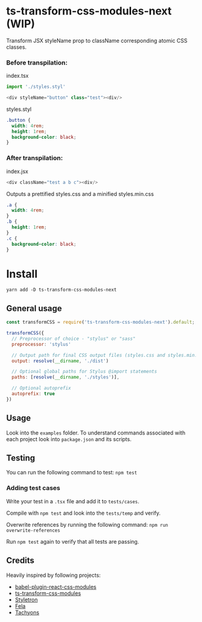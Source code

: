 # ts-transform-css-modules-next (WIP)
Transform JSX styleName prop to className corresponding atomic CSS classes.

### Before transpilation:

index.tsx
```javascript
import './styles.styl'

<div styleName="button" class="test"><div/>
```
styles.styl
```css
.button {
  width: 4rem;
  height: 1rem;
  background-color: black;
}
```
### After transpilation:

index.jsx
```javascript
<div className="test a b c"><div/>
```
Outputs a prettified styles.css and a minified styles.min.css
```css
.a {
  width: 4rem;
}
.b {
  height: 1rem;
}
.c {
  background-color: black;
}
```
# Install
`yarn add -D ts-transform-css-modules-next`

## General usage
```javascript
const transformCSS = require('ts-transform-css-modules-next').default;

transformCSS({
  // Preprocessor of choice - "stylus" or "sass"
  preprocessor: 'stylus'

  // Output path for final CSS output files (styles.css and styles.min.css)
  output: resolve(__dirname, './dist')

  // Optional global paths for Stylus @import statements 
  paths: [resolve(__dirname, './styles')],

  // Optional autoprefix
  autoprefix: true
})
```

## Usage
Look into the `examples` folder.
To understand commands associated with each project look into `package.json` and its scripts.

## Testing
You can run the following command to test: `npm test`

### Adding test cases
Write your test in a `.tsx` file and add it to `tests/cases`.

Compile with `npm test` and look into the `tests/temp` and verify.

Overwrite references by running the following command: `npm run overwrite-references`

Run `npm test` again to verify that all tests are passing.

## Credits
Heavily inspired by following projects:
- [babel-plugin-react-css-modules](https://github.com/gajus/babel-plugin-react-css-modules)
- [ts-transform-css-modules](https://github.com/longlho/ts-transform-css-modules)
- [Styletron](https://github.com/rtsao/styletron)
- [Fela](https://github.com/rofrischmann/fela)
- [Tachyons](https://github.com/tachyons-css/tachyons)
